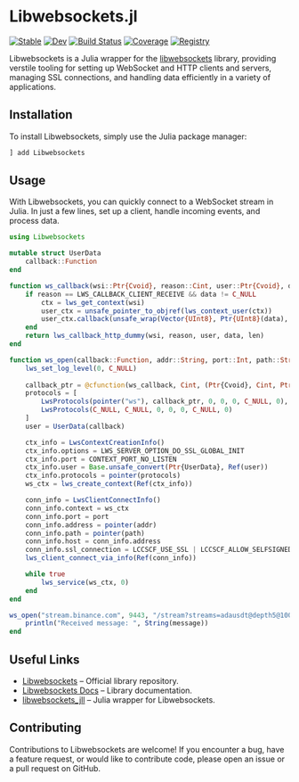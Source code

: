 # Libwebsockets.jl

[![Stable](https://img.shields.io/badge/docs-stable-blue.svg)](https://bhftbootcamp.github.io/Libwebsockets.jl/stable/)
[![Dev](https://img.shields.io/badge/docs-dev-blue.svg)](https://bhftbootcamp.github.io/Libwebsockets.jl/dev/)
[![Build Status](https://github.com/bhftbootcamp/Libwebsockets.jl/actions/workflows/CI.yml/badge.svg?branch=master)](https://github.com/bhftbootcamp/Libwebsockets.jl/actions/workflows/CI.yml?query=branch%3Amaster)
[![Coverage](https://codecov.io/gh/bhftbootcamp/Libwebsockets.jl/branch/master/graph/badge.svg)](https://codecov.io/gh/bhftbootcamp/Libwebsockets.jl)
[![Registry](https://img.shields.io/badge/registry-General-4063d8)](https://github.com/JuliaRegistries/General)

Libwebsockets is a Julia wrapper for the [libwebsockets](https://libwebsockets.org/) library, providing verstile tooling for setting up WebSocket and HTTP clients and servers, managing SSL connections, and handling data efficiently in a variety of applications.

## Installation

To install Libwebsockets, simply use the Julia package manager:

```julia
] add Libwebsockets
```

## Usage

With Libwebsockets, you can quickly connect to a WebSocket stream in Julia. In just a few lines, set up a client, handle incoming events, and process data.

```julia
using Libwebsockets

mutable struct UserData
    callback::Function
end

function ws_callback(wsi::Ptr{Cvoid}, reason::Cint, user::Ptr{Cvoid}, data::Ptr{Cvoid}, len::Csize_t)
    if reason == LWS_CALLBACK_CLIENT_RECEIVE && data != C_NULL
        ctx = lws_get_context(wsi)
        user_ctx = unsafe_pointer_to_objref(lws_context_user(ctx))
        user_ctx.callback(unsafe_wrap(Vector{UInt8}, Ptr{UInt8}(data), len))
    end
    return lws_callback_http_dummy(wsi, reason, user, data, len)
end

function ws_open(callback::Function, addr::String, port::Int, path::String)
    lws_set_log_level(0, C_NULL)
    
    callback_ptr = @cfunction(ws_callback, Cint, (Ptr{Cvoid}, Cint, Ptr{Cvoid}, Ptr{Cvoid}, Csize_t))
    protocols = [
        LwsProtocols(pointer("ws"), callback_ptr, 0, 0, 0, C_NULL, 0),
        LwsProtocols(C_NULL, C_NULL, 0, 0, 0, C_NULL, 0)
    ]
    user = UserData(callback)

    ctx_info = LwsContextCreationInfo()
    ctx_info.options = LWS_SERVER_OPTION_DO_SSL_GLOBAL_INIT
    ctx_info.port = CONTEXT_PORT_NO_LISTEN
    ctx_info.user = Base.unsafe_convert(Ptr{UserData}, Ref(user))
    ctx_info.protocols = pointer(protocols)
    ws_ctx = lws_create_context(Ref(ctx_info))

    conn_info = LwsClientConnectInfo()
    conn_info.context = ws_ctx
    conn_info.port = port
    conn_info.address = pointer(addr)
    conn_info.path = pointer(path)
    conn_info.host = conn_info.address
    conn_info.ssl_connection = LCCSCF_USE_SSL | LCCSCF_ALLOW_SELFSIGNED
    lws_client_connect_via_info(Ref(conn_info))

    while true
        lws_service(ws_ctx, 0)
    end
end

ws_open("stream.binance.com", 9443, "/stream?streams=adausdt@depth5@100ms") do message
    println("Received message: ", String(message))
end
```

## Useful Links

- [Libwebsockets](https://github.com/warmcat/libwebsockets) – Official library repository.  
- [Libwebsockets Docs](https://libwebsockets.org/) – Library documentation.
- [libwebsockets_jll](https://github.com/JuliaBinaryWrappers/libwebsockets_jll.jl) – Julia wrapper for Libwebsockets.

## Contributing

Contributions to Libwebsockets are welcome! If you encounter a bug, have a feature request, or would like to contribute code, please open an issue or a pull request on GitHub.

